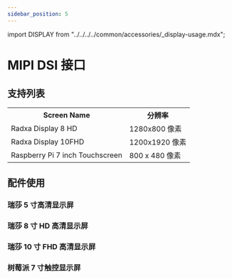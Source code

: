 ```yaml
---
sidebar_position: 5
---
```


import DISPLAY from "../../../../common/accessories/\_display-usage.mdx";

# MIPI DSI 接口

## 支持列表

<table>
  <tr>
    <th>Screen Name</th>
    <th>分辨率</th>
  </tr>
  <tr>
    <td>Radxa Display 8 HD</td>
    <td>1280x800 像素</td>
  </tr>
  <tr>
    <td>Radxa Display 10FHD</td>
    <td>1200x1920 像素 </td>
  </tr>
  <tr>
    <td>Raspberry Pi 7 inch Touchscreen</td>
    <td>800 x 480 像素</td>
  </tr>
</table>

## 配件使用

### 瑞莎 5 寸高清显示屏

<DISPLAY product="ROCK 3B" display_connection_img="/img/rock3/3b/rock3b-5inch-display.webp" model="rock-3b" rsetup_path="../../radxa-os/rsetup#overlays" display_name="瑞莎 5 寸高清显示屏" overlays_title="Enable Radxa 5-inch Touchscreen" />

### 瑞莎 8 寸 HD 高清显示屏

<DISPLAY product="ROCK 3B" display_connection_img="/img/rock3/3b/rock3b-8inch-display.webp" model="rock-3b" rsetup_path="../../radxa-os/rsetup#overlays" display_name="瑞莎 8 寸 HD 高清显示屏" overlays_title="Enable Radxa Display 8HD" />

### 瑞莎 10 寸 FHD 高清显示屏

<DISPLAY product="ROCK 3B" display_connection_img="/img/rock3/3b/rock3b-10inch-fhd-display.webp" model="rock-3b" rsetup_path="../../radxa-os/rsetup#overlays" display_name="瑞莎 10 寸 FHD 高清显示屏" overlays_title="Enable Radxa Display 10FHD" />

### 树莓派 7 寸触控显示屏

<DISPLAY product="ROCK 3B" display_connection_img="/img/rock3/3b/rock3b-rpi-7inch-display.webp" model="rock-3b" rsetup_path="../../radxa-os/rsetup#overlays" display_name="树莓派7寸触控显示屏" overlays_title="Enable Raspberry Pi 7-inch Touchscreen" />
